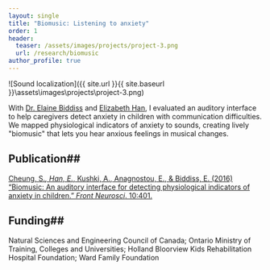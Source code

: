 ```yaml
---
layout: single
title: "Biomusic: Listening to anxiety"
order: 1
header:
  teaser: /assets/images/projects/project-3.png
  url: /research/biomusic
author_profile: true
---
```


![Sound localization]({{ site.url }}{{ site.baseurl }}\assets\images\projects\project-3.png)

With [Dr. Elaine Biddiss](http://research.hollandbloorview.ca/scientist/Elaine-Biddiss) and [Elizabeth Han](http://elizabethhan.com/), I evaluated an auditory interface to help caregivers detect anxiety in children with communication difficulties. We mapped physiological indicators of anxiety to sounds, creating lively "biomusic" that lets you hear anxious feelings in musical changes.

## Publication##
[Cheung, S.*, Han, E.*, Kushki, A., Anagnostou, E., & Biddiss, E. (2016) “Biomusic: An auditory interface for detecting physiological indicators of anxiety in children.” *Front Neurosci*. 10:401.](https://dx.doi.org/10.3389%2Ffnins.2016.00401)

## Funding##
Natural Sciences and Engineering Council of Canada; Ontario Ministry of Training, Colleges and Universities; Holland Bloorview Kids Rehabilitation Hospital Foundation; Ward Family Foundation
